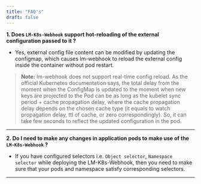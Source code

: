 ```yaml
---
title: "FAQ's"
draft: false
---
```


**1. Does `LM-K8s-Webhook` support hot-reloading of the external configuration passed to it ?**
* Yes, external config file content can be modified by updating the configmap, which causes lm-webhook to reload the external config inside the container without pod restart.
> **Note:** lm-webhook does not support real-time config reload. As the official Kubernetes documentation says, the total delay from the moment when the ConfigMap is updated to the moment when new keys are projected to the Pod can be as long as the kubelet sync period + cache propagation delay, where the cache propagation delay depends on the chosen cache type (it equals to watch propagation delay, ttl of cache, or zero correspondingly). 
So, it can take few seconds to reflect the updated configuration in the pod.

---
**2. Do I need to make any changes in application pods to make use of the `LM-K8s-Webhook` ?**
* If you have configured selectors i.e. `Object selector`, `Namespace selector` while deploying the LM-K8s-Webhook, then you need to make sure that your pods and namespace satisfy corresponding selectors.
---